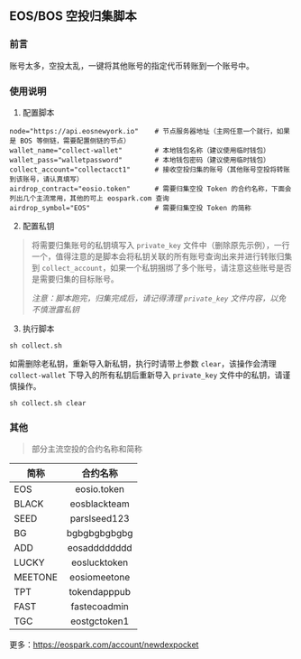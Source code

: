 ## EOS/BOS 空投归集脚本

### 前言
账号太多，空投太乱，一键将其他账号的指定代币转账到一个账号中。

### 使用说明
1. 配置脚本

```
node="https://api.eosnewyork.io"	# 节点服务器地址（主网任意一个就行，如果是 BOS 等侧链，需要配置侧链的节点）
wallet_name="collect-wallet" 		# 本地钱包名称（建议使用临时钱包）
wallet_pass="walletpassword" 		# 本地钱包密码（建议使用临时钱包）
collect_account="collectacct1" 		# 接收空投归集的账号（其他账号空投将转账到该账号，请认真填写）
airdrop_contract="eosio.token" 		# 需要归集空投 Token 的合约名称，下面会列出几个主流常用，其他的可上 eospark.com 查询
airdrop_symbol="EOS"				# 需要归集空投 Token 的简称
```

2. 配置私钥

> 将需要归集账号的私钥填写入 `private_key` 文件中（删除原先示例），一行一个，值得注意的是脚本会将私钥关联的所有账号查询出来并进行转账归集到 `collect_account`，如果一个私钥捆绑了多个账号，请注意这些账号是否是需要归集的目标账号。
>
> *注意：脚本跑完，归集完成后，请记得清理 `private_key` 文件内容，以免不慎泄露私钥*

3. 执行脚本

```
sh collect.sh
```

如需删除老私钥，重新导入新私钥，执行时请带上参数 `clear`，该操作会清理 `collect-wallet` 下导入的所有私钥后重新导入 `private_key` 文件中的私钥，请谨慎操作。

```
sh collect.sh clear
```

### 其他

> 部分主流空投的合约名称和简称

| 简称 | 合约名称  |
|----------|:-------------:|
| EOS | eosio.token |
| BLACK | eosblackteam |
| SEED | parslseed123 |
| BG | bgbgbgbgbgbg |
| ADD | eosadddddddd |
| LUCKY | eoslucktoken |
| MEETONE | eosiomeetone |
| TPT | tokendapppub |
| FAST | fastecoadmin |
| TGC | eostgctoken1 |

更多：https://eospark.com/account/newdexpocket